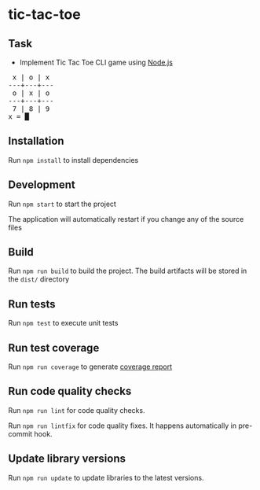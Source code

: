 # tic-tac-toe

## Task

- Implement Tic Tac Toe CLI game using [Node.js](https://nodejs.org/)

<pre>
 x | o | x
---+---+---
 o | x | o
---+---+---
 7 | 8 | 9
x = █
</pre>

## Installation

Run `npm install` to install dependencies

## Development

Run `npm start` to start the project

The application will automatically restart if you change any of the source files

## Build

Run `npm run build` to build the project. The build artifacts will be stored in the `dist/` directory

## Run tests

Run `npm test` to execute unit tests

## Run test coverage

Run `npm run coverage` to generate [coverage report](./coverage/lcov-report/index.html)

## Run code quality checks

Run `npm run lint` for code quality checks.

Run `npm run lintfix` for code quality fixes. It happens automatically in pre-commit hook.

## Update library versions

Run `npm run update` to update libraries to the latest versions.
